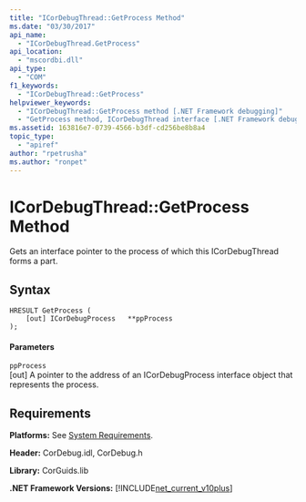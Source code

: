 ```yaml
---
title: "ICorDebugThread::GetProcess Method"
ms.date: "03/30/2017"
api_name: 
  - "ICorDebugThread.GetProcess"
api_location: 
  - "mscordbi.dll"
api_type: 
  - "COM"
f1_keywords: 
  - "ICorDebugThread::GetProcess"
helpviewer_keywords: 
  - "ICorDebugThread::GetProcess method [.NET Framework debugging]"
  - "GetProcess method, ICorDebugThread interface [.NET Framework debugging]"
ms.assetid: 163816e7-0739-4566-b3df-cd256be8b8a4
topic_type: 
  - "apiref"
author: "rpetrusha"
ms.author: "ronpet"
---
```

# ICorDebugThread::GetProcess Method
Gets an interface pointer to the process of which this ICorDebugThread forms a part.  
  
## Syntax  
  
```  
HRESULT GetProcess (  
    [out] ICorDebugProcess   **ppProcess  
);  
```  
  
#### Parameters  
 `ppProcess`  
 [out] A pointer to the address of an ICorDebugProcess interface object that represents the process.  
  
## Requirements  
 **Platforms:** See [System Requirements](../../../../docs/framework/get-started/system-requirements.md).  
  
 **Header:** CorDebug.idl, CorDebug.h  
  
 **Library:** CorGuids.lib  
  
 **.NET Framework Versions:** [!INCLUDE[net_current_v10plus](../../../../includes/net-current-v10plus-md.md)]
